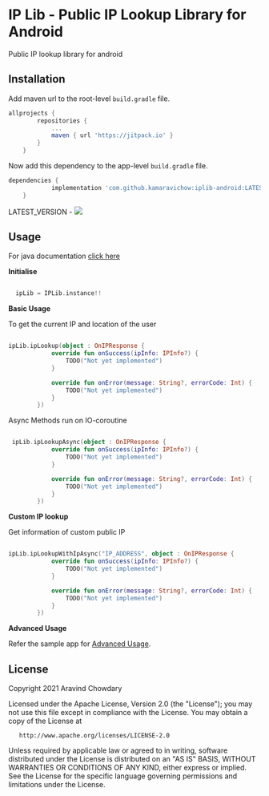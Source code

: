 # IP Lib - Public IP Lookup Library for Android

Public IP lookup library for android


## Installation

Add maven url to the root-level `build.gradle` file.

```groovy
allprojects {
		repositories {
			...
			maven { url 'https://jitpack.io' }
		}
	}
```

Now add this dependency to the app-level `build.gradle` file.

```groovy
dependencies {
	        implementation 'com.github.kamaravichow:iplib-android:LATEST_VERSION'
	}
```

LATEST_VERSION - [![](https://jitpack.io/v/kamaravichow/iplib-android.svg)](https://jitpack.io/#kamaravichow/iplib-android)


## Usage

For java documentation [click here](https://github.com/kamaravichow/iplib-android/blob/main/README-java.md)

**Initialise**

```kotlin

  ipLib = IPLib.instance!!

```

**Basic Usage**

To get the current IP and location of the user 

```kotlin

ipLib.ipLookup(object : OnIPResponse {
            override fun onSuccess(ipInfo: IPInfo?) {
                TODO("Not yet implemented")
            }

            override fun onError(message: String?, errorCode: Int) {
                TODO("Not yet implemented")
            }
        })

```

Async Methods run on IO-coroutine

```kotlin

 ipLib.ipLookupAsync(object : OnIPResponse {
            override fun onSuccess(ipInfo: IPInfo?) {
                TODO("Not yet implemented")
            }

            override fun onError(message: String?, errorCode: Int) {
                TODO("Not yet implemented")
            }
        })

```

**Custom IP lookup**

Get information of custom public IP

```kotlin

ipLib.ipLookupWithIpAsync("IP_ADDRESS", object : OnIPResponse {
            override fun onSuccess(ipInfo: IPInfo?) {
                TODO("Not yet implemented")
            }

            override fun onError(message: String?, errorCode: Int) {
                TODO("Not yet implemented")
            }
        })

```

**Advanced Usage**

Refer the sample app for [Advanced Usage](https://github.com/kamaravichow/iplib-android/blob/main/app).


## License

Copyright 2021 Aravind Chowdary

   Licensed under the Apache License, Version 2.0 (the "License");
   you may not use this file except in compliance with the License.
   You may obtain a copy of the License at

       http://www.apache.org/licenses/LICENSE-2.0

   Unless required by applicable law or agreed to in writing, software
   distributed under the License is distributed on an "AS IS" BASIS,
   WITHOUT WARRANTIES OR CONDITIONS OF ANY KIND, either express or implied.
   See the License for the specific language governing permissions and
   limitations under the License.
